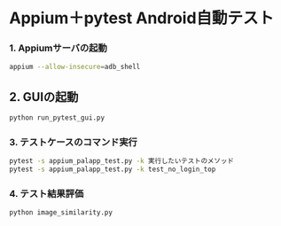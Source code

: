 # Appium＋pytest Android自動テスト

### 1. Appiumサーバの起動

```sh
appium --allow-insecure=adb_shell
```

## 2. GUIの起動
```sh
python run_pytest_gui.py
```

### 3. テストケースのコマンド実行
```sh
pytest -s appium_palapp_test.py -k 実行したいテストのメソッド
pytest -s appium_palapp_test.py -k test_no_login_top
```

### 4. テスト結果評価
```sh
python image_similarity.py
```
